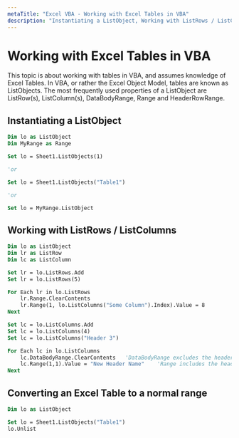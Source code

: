 ```yaml
---
metaTitle: "Excel VBA - Working with Excel Tables in VBA"
description: "Instantiating a ListObject, Working with ListRows / ListColumns, Converting an Excel Table to a normal range"
---
```


# Working with Excel Tables in VBA


This topic is about working with tables in VBA, and assumes knowledge of Excel Tables. In VBA, or rather the Excel Object Model, tables are known as ListObjects. The most frequently used properties of a ListObject are ListRow(s), ListColumn(s), DataBodyRange, Range and HeaderRowRange.



## Instantiating a ListObject


```vb
Dim lo as ListObject
Dim MyRange as Range

Set lo = Sheet1.ListObjects(1)

'or

Set lo = Sheet1.ListObjects("Table1")

'or

Set lo = MyRange.ListObject

```



## Working with ListRows / ListColumns


```vb
Dim lo as ListObject
Dim lr as ListRow
Dim lc as ListColumn

Set lr = lo.ListRows.Add
Set lr = lo.ListRows(5)

For Each lr in lo.ListRows
    lr.Range.ClearContents
    lr.Range(1, lo.ListColumns("Some Column").Index).Value = 8
Next

Set lc = lo.ListColumns.Add
Set lc = lo.ListColumns(4)
Set lc = lo.ListColumns("Header 3")

For Each lc in lo.ListColumns
    lc.DataBodyRange.ClearContents   'DataBodyRange excludes the header row
    lc.Range(1,1).Value = "New Header Name"    'Range includes the header row
Next

```



## Converting an Excel Table to a normal range


```vb
Dim lo as ListObject

Set lo = Sheet1.ListObjects("Table1")
lo.Unlist

```

